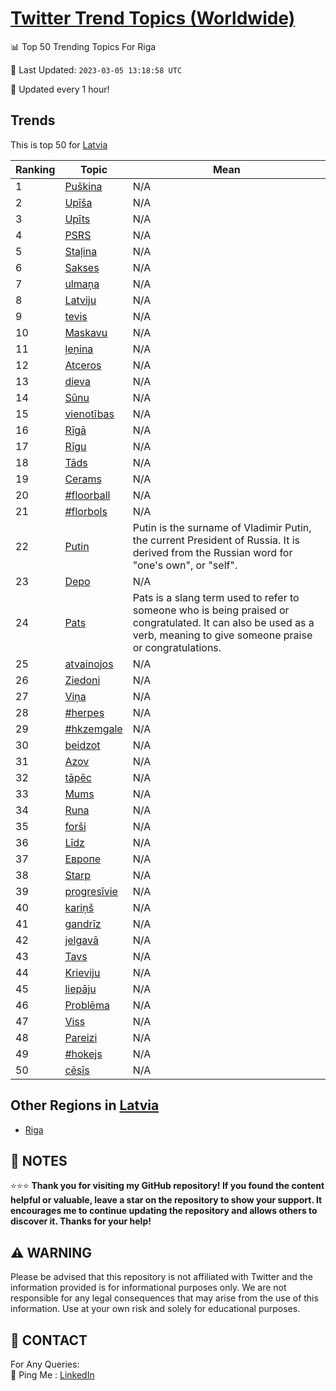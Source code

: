 [Twitter Trend Topics (Worldwide)](https://github.com/ErcinDedeoglu/Twitter-Trend-Topics)
==========


📊 Top 50 Trending Topics For Riga

📆 Last Updated: `2023-03-05 13:18:58 UTC`

🔧 Updated every 1 hour!


## Trends

This is top 50 for [Latvia](</Latvia>)

| Ranking | Topic | Mean |
| ------- | ------------ | ------------ |
| 1 | [Puškina](http://twitter.com/search?q=Pu%c5%a1kina) | N/A |
| 2 | [Upīša](http://twitter.com/search?q=Up%c4%ab%c5%a1a) | N/A |
| 3 | [Upīts](http://twitter.com/search?q=Up%c4%abts) | N/A |
| 4 | [PSRS](http://twitter.com/search?q=PSRS) | N/A |
| 5 | [Staļina](http://twitter.com/search?q=Sta%c4%bcina) | N/A |
| 6 | [Sakses](http://twitter.com/search?q=Sakses) | N/A |
| 7 | [ulmaņa](http://twitter.com/search?q=ulma%c5%86a) | N/A |
| 8 | [Latviju](http://twitter.com/search?q=Latviju) | N/A |
| 9 | [tevis](http://twitter.com/search?q=tevis) | N/A |
| 10 | [Maskavu](http://twitter.com/search?q=Maskavu) | N/A |
| 11 | [ļeņina](http://twitter.com/search?q=%c4%bce%c5%86ina) | N/A |
| 12 | [Atceros](http://twitter.com/search?q=Atceros) | N/A |
| 13 | [dieva](http://twitter.com/search?q=dieva) | N/A |
| 14 | [Sūnu](http://twitter.com/search?q=S%c5%abnu) | N/A |
| 15 | [vienotības](http://twitter.com/search?q=vienot%c4%abbas) | N/A |
| 16 | [Rīgā](http://twitter.com/search?q=R%c4%abg%c4%81) | N/A |
| 17 | [Rīgu](http://twitter.com/search?q=R%c4%abgu) | N/A |
| 18 | [Tāds](http://twitter.com/search?q=T%c4%81ds) | N/A |
| 19 | [Cerams](http://twitter.com/search?q=Cerams) | N/A |
| 20 | [#floorball](http://twitter.com/search?q=%23floorball) | N/A |
| 21 | [#florbols](http://twitter.com/search?q=%23florbols) | N/A |
| 22 | [Putin](http://twitter.com/search?q=Putin) | Putin is the surname of Vladimir Putin, the current President of Russia. It is derived from the Russian word for "one's own", or "self". |
| 23 | [Depo](http://twitter.com/search?q=Depo) | N/A |
| 24 | [Pats](http://twitter.com/search?q=Pats) | Pats is a slang term used to refer to someone who is being praised or congratulated. It can also be used as a verb, meaning to give someone praise or congratulations. |
| 25 | [atvainojos](http://twitter.com/search?q=atvainojos) | N/A |
| 26 | [Ziedoni](http://twitter.com/search?q=Ziedoni) | N/A |
| 27 | [Viņa](http://twitter.com/search?q=Vi%c5%86a) | N/A |
| 28 | [#herpes](http://twitter.com/search?q=%23herpes) | N/A |
| 29 | [#hkzemgale](http://twitter.com/search?q=%23hkzemgale) | N/A |
| 30 | [beidzot](http://twitter.com/search?q=beidzot) | N/A |
| 31 | [Azov](http://twitter.com/search?q=Azov) | N/A |
| 32 | [tāpēc](http://twitter.com/search?q=t%c4%81p%c4%93c) | N/A |
| 33 | [Mums](http://twitter.com/search?q=Mums) | N/A |
| 34 | [Runa](http://twitter.com/search?q=Runa) | N/A |
| 35 | [forši](http://twitter.com/search?q=for%c5%a1i) | N/A |
| 36 | [Līdz](http://twitter.com/search?q=L%c4%abdz) | N/A |
| 37 | [Европе](http://twitter.com/search?q=%d0%95%d0%b2%d1%80%d0%be%d0%bf%d0%b5) | N/A |
| 38 | [Starp](http://twitter.com/search?q=Starp) | N/A |
| 39 | [progresīvie](http://twitter.com/search?q=progres%c4%abvie) | N/A |
| 40 | [kariņš](http://twitter.com/search?q=kari%c5%86%c5%a1) | N/A |
| 41 | [gandrīz](http://twitter.com/search?q=gandr%c4%abz) | N/A |
| 42 | [jelgavā](http://twitter.com/search?q=jelgav%c4%81) | N/A |
| 43 | [Tavs](http://twitter.com/search?q=Tavs) | N/A |
| 44 | [Krieviju](http://twitter.com/search?q=Krieviju) | N/A |
| 45 | [liepāju](http://twitter.com/search?q=liep%c4%81ju) | N/A |
| 46 | [Problēma](http://twitter.com/search?q=Probl%c4%93ma) | N/A |
| 47 | [Viss](http://twitter.com/search?q=Viss) | N/A |
| 48 | [Pareizi](http://twitter.com/search?q=Pareizi) | N/A |
| 49 | [#hokejs](http://twitter.com/search?q=%23hokejs) | N/A |
| 50 | [cēsīs](http://twitter.com/search?q=c%c4%93s%c4%abs) | N/A |



## Other Regions in [Latvia](</Latvia>)

* [Riga](</Latvia/Riga.md>)



## 📝 NOTES

⭐⭐⭐ **Thank you for visiting my GitHub repository! If you found the content helpful or valuable, leave a star on the repository to show your support. It encourages me to continue updating the repository and allows others to discover it. Thanks for your help!**


## ⚠️ WARNING

Please be advised that this repository is not affiliated with Twitter and the information provided is for informational purposes only. We are not responsible for any legal consequences that may arise from the use of this information. Use at your own risk and solely for educational purposes.


## 📨 CONTACT

 For Any Queries:  
            🏓 Ping Me : [LinkedIn](https://www.linkedin.com/in/ercindedeoglu/)
